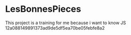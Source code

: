 # LesBonnesPieces
This project is a training for me because i want to know JS
12a088149891373ad9de5df5ea70be05febfe8a2

